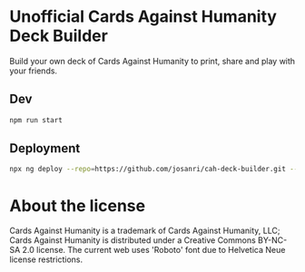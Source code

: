 # Unofficial Cards Against Humanity Deck Builder
Build your own deck of Cards Against Humanity to print, share and play with your friends.
## Dev
```bash
npm run start
```
## Deployment

```bash
npx ng deploy --repo=https://github.com/josanri/cah-deck-builder.git --base-href=https://josanri.github.io/cah-deck-builder/
```

# About the license

Cards Against Humanity is a trademark of Cards Against Humanity, LLC; Cards Against Humanity is distributed under a Creative Commons BY-NC-SA 2.0 license.
The current web uses 'Roboto' font due to Helvetica Neue license restrictions.